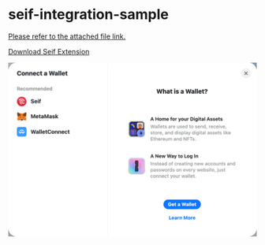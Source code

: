 # seif-integration-sample

[Please refer to the attached file link.](https://github.com/HAECHI-LABS/seif-integration-sample/blob/main/src/app/providers.tsx)

[Download Seif Extension](https://chromewebstore.google.com/detail/seif/albakdmmdafeafbehmcpoejenbeojejl)

![RainbowKit Integration Image](rainbowkit_sample.png)
